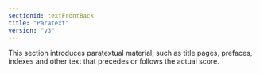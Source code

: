 ```yaml
---
sectionid: textFrontBack
title: "Paratext"
version: "v3"
---
```




This section introduces paratextual material, such as title pages, prefaces, indexes
and
other text that precedes or follows the actual score.






